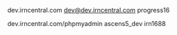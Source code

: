 dev.irncentral.com
dev@dev.irncentral.com
progress16


dev.irncentral.com/phpmyadmin
ascens5_dev
irn1688
